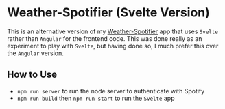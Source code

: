 # Weather-Spotifier (Svelte Version)

This is an alternative version of my [Weather-Spotifier](https://github.com/KCM78/weather-spotifier) app that uses `Svelte` rather than `Angular` for the frontend code. This was done really as an experiment to play with `Svelte`, but having done so, I much prefer this over the `Angular` version.


## How to Use

- `npm run server` to run the node server to authenticate with Spotify
- `npm run build` then `npm run start` to run the `Svelte` app

